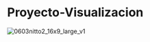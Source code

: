 # Proyecto-Visualizacion

![0603nitto2_16x9_large_v1](https://user-images.githubusercontent.com/114666478/203105887-fe19470d-abbd-4446-82e8-7ea0a91288ee.jpg)


